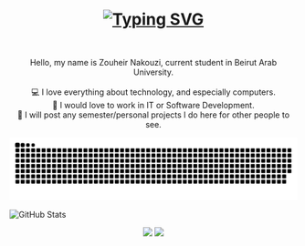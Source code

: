 <h1 align="center">
  <a href="https://git.io/typing-svg"><img src="https://readme-typing-svg.herokuapp.com?font=Fira+Code&duration=3500&pause=1000&center=true&vCenter=true&width=435&lines=Hi!+%F0%9F%91%8B;I'm+Zouheir+Nakouzi;Welcome+to+my+GitHub+profile!" alt="Typing SVG" />  </a>
</h1>

<br>
<p align="center">
  Hello, my name is Zouheir Nakouzi, current student in Beirut Arab University.
  <br>
  <br>
  💻 I love everything about technology, and especially computers.
  <br>
  💼 I would love to work in IT or Software Development.
  <br>
  💾 I will post any semester/personal projects I do here for other people to see.
</p>

![snake gif](https://github.com/ZouheirN/ZouheirN/blob/output/github-contribution-grid-snake.svg)



![GitHub Stats](https://github-readme-stats.vercel.app/api?username=ZouheirN&theme=github_dark&hide_border=true)

<p align="center">  
  <a href="https://github.com/anuraghazra/github-readme-stats"><img src="https://github-readme-stats.vercel.app/api?username=ZouheirN&theme=github_dark&hide_border=true"/></a>
  <a href="https://git.io/streak-stats"><img src="https://streak-stats.demolab.com?user=ZouheirN&theme=github-dark-blue&hide_border=true"/></a>
</p>


